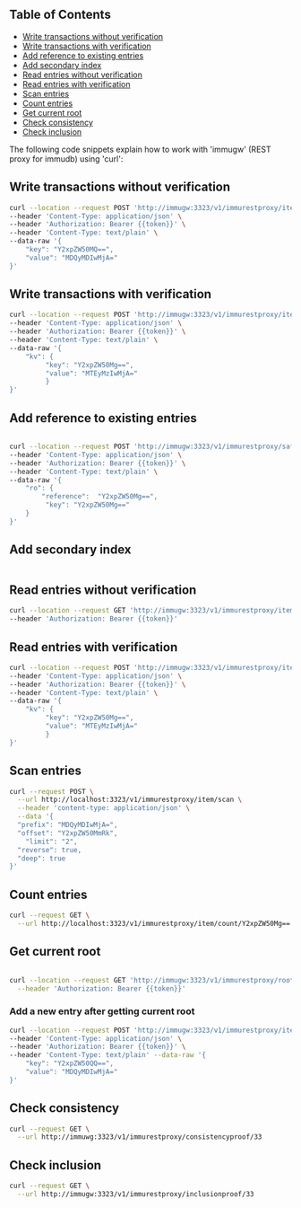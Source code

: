 ## Table of Contents
 - [Write transactions without verification](#write-transactions-without-verification)
 - [Write transactions with verification](#write-transactions-with-verification)
 - [Add reference to existing entries](#add-reference-to-existing-entries)
 - [Add secondary index](#Add-secondary-index)
 - [Read entries without verification](#read-entries-without-verification)
 - [Read entries with verification](#read-entries-with-verification)
 - [Scan entries](#scan-entries)
 - [Count entries](#count-entries)
 - [Get current root](#get-current-root)
 - [Check consistency](#check-consistency)
 - [Check inclusion](#check-inclusion)

The following code snippets explain how to work with 'immugw' (REST proxy for immudb) using 'curl':

## Write transactions without verification

```bash
curl --location --request POST 'http://immugw:3323/v1/immurestproxy/item' \
--header 'Content-Type: application/json' \
--header 'Authorization: Bearer {{token}}' \
--header 'Content-Type: text/plain' \
--data-raw '{
    "key": "Y2xpZW50MQ==",
    "value": "MDQyMDIwMjA="
}'
```

## Write transactions with verification

```bash
curl --location --request POST 'http://immugw:3323/v1/immurestproxy/item/safe?k1=v5' \
--header 'Content-Type: application/json' \
--header 'Authorization: Bearer {{token}}' \
--header 'Content-Type: text/plain' \
--data-raw '{
    "kv": {
         "key": "Y2xpZW50Mg==",
	     "value": "MTEyMzIwMjA="
         }
}'
```

##  Add reference to existing entries

```bash

curl --location --request POST 'http://immugw:3323/v1/immurestproxy/safe/reference' \
--header 'Content-Type: application/json' \
--header 'Authorization: Bearer {{token}}' \
--header 'Content-Type: text/plain' \
--data-raw '{
    "ro": {
        "reference":  "Y2xpZW50Mg==",
         "key": "Y2xpZW50Mg=="
    }
}'
```

##  Add secondary index

```bash

```

## Read entries without verification

```bash
curl --location --request GET 'http://immugw:3323/v1/immurestproxy/item/index/1' \
--header 'Authorization: Bearer {{token}}'
```

## Read entries with verification

```bash
curl --location --request POST 'http://immugw:3323/v1/immurestproxy/item/safe' \
--header 'Content-Type: application/json' \
--header 'Authorization: Bearer {{token}}' \
--header 'Content-Type: text/plain' \
--data-raw '{
    "kv": {
         "key": "Y2xpZW50Mg==",
	     "value": "MTEyMzIwMjA="
         }
}'
```
## Scan entries

```bash
curl --request POST \
  --url http://localhost:3323/v1/immurestproxy/item/scan \
  --header 'content-type: application/json' \
  --data '{
  "prefix": "MDQyMDIwMjA=",
  "offset": "Y2xpZW50MmRk",
	"limit": "2",
  "reverse": true,
  "deep": true
}'
```
## Count  entries

```bash
curl --request GET \
  --url http://localhost:3323/v1/immurestproxy/item/count/Y2xpZW50Mg==
```
## Get current root

```bash

curl --location --request GET 'http://immugw:3323/v1/immurestproxy/root' \
  --header 'Authorization: Bearer {{token}}'

```
### Add a new entry after getting current root

```bash
curl --location --request POST 'http://immugw:3323/v1/immurestproxy/item' \
--header 'Content-Type: application/json' \
--header 'Authorization: Bearer {{token}}' \
--header 'Content-Type: text/plain' --data-raw '{
    "key": "Y2xpZW50QQ==",
    "value": "MDQyMDIwMjA="
}'
```
## Check consistency

```bash
curl --request GET \
  --url http://immuwg:3323/v1/immurestproxy/consistencyproof/33	
```
## Check inclusion

```bash
curl --request GET \
  --url http://immugw:3323/v1/immurestproxy/inclusionproof/33
```
